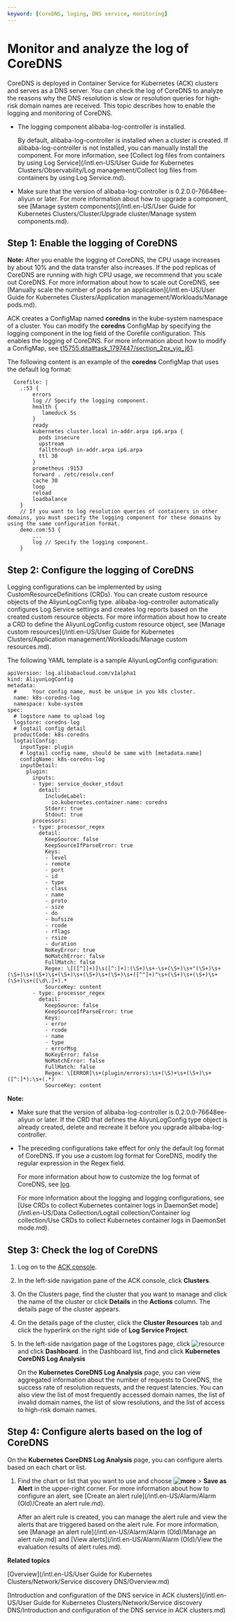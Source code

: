 ```yaml
---
keyword: [CoreDNS, loging, DNS service, monitoring]
---
```


# Monitor and analyze the log of CoreDNS

CoreDNS is deployed in Container Service for Kubernetes \(ACK\) clusters and serves as a DNS server. You can check the log of CoreDNS to analyze the reasons why the DNS resolution is slow or resolution queries for high-risk domain names are received. This topic describes how to enable the logging and monitoring of CoreDNS.

-   The logging component alibaba-log-controller is installed.

    By default, alibaba-log-controller is installed when a cluster is created. If alibaba-log-controller is not installed, you can manually install the component. For more information, see [Collect log files from containers by using Log Service](/intl.en-US/User Guide for Kubernetes Clusters/Observability/Log management/Collect log files from containers by using Log Service.md).

-   Make sure that the version of alibaba-log-controller is 0.2.0.0-76648ee-aliyun or later. For more information about how to upgrade a component, see [Manage system components](/intl.en-US/User Guide for Kubernetes Clusters/Cluster/Upgrade cluster/Manage system components.md).

## Step 1: Enable the logging of CoreDNS

**Note:** After you enable the logging of CoreDNS, the CPU usage increases by about 10% and the data transfer also increases. If the pod replicas of CoreDNS are running with high CPU usage, we recommend that you scale out CoreDNS. For more information about how to scale out CoreDNS, see [Manually scale the number of pods for an application](/intl.en-US/User Guide for Kubernetes Clusters/Application management/Workloads/Manage pods.md).

ACK creates a ConfigMap named **coredns** in the kube-system namespace of a cluster. You can modify the **coredns** ConfigMap by specifying the logging component in the log field of the Corefile configuration. This enables the logging of CoreDNS. For more information about how to modify a ConfigMap, see [t15755.dita\#task\_1797447/section\_2px\_yjo\_j61](t15755.dita#task_1797447/section_2px_yjo_j61).

The following content is an example of the **coredns** ConfigMap that uses the default log format:

```
  Corefile: |
    .:53 {
        errors
        log // Specify the logging component. 
        health {
           lameduck 5s
        }
        ready
        kubernetes cluster.local in-addr.arpa ip6.arpa {
          pods insecure
          upstream
          fallthrough in-addr.arpa ip6.arpa
          ttl 30
        }
        prometheus :9153
        forward . /etc/resolv.conf
        cache 30
        loop
        reload
        loadbalance
    }
    // If you want to log resolution queries of containers in other domains, you must specify the logging component for these domains by using the same configuration format. 
    demo.com:53 {
        ... 
        log // Specify the logging component. 
    }
```

## Step 2: Configure the logging of CoreDNS

Logging configurations can be implemented by using CustomResourceDefinitions \(CRDs\). You can create custom resource objects of the AliyunLogConfig type. alibaba-log-controller automatically configures Log Service settings and creates log reports based on the created custom resource objects. For more information about how to create a CRD to define the AliyunLogConfig custom resource object, see [Manage custom resources](/intl.en-US/User Guide for Kubernetes Clusters/Application management/Workloads/Manage custom resources.md).

The following YAML template is a sample AliyunLogConfig configuration:

```
apiVersion: log.alibabacloud.com/v1alpha1
kind: AliyunLogConfig
metadata:
  #     Your config name, must be unique in you k8s cluster.
  name: k8s-coredns-log
  namespace: kube-system
spec:
  # logstore name to upload log
  logstore: coredns-log
  # logtail config detail
  productCode: k8s-coredns
  logtailConfig:
    inputType: plugin
    # logtail config name, should be same with [metadata.name]
    configName: k8s-coredns-log
    inputDetail:
      plugin:
        inputs:
        - type: service_docker_stdout
          detail:
            IncludeLabel:
              io.kubernetes.container.name: coredns
            Stderr: true
            Stdout: true
        processors:
        - type: processor_regex
          detail:
            KeepSource: false
            KeepSourceIfParseError: true
            Keys:
            - level
            - remote
            - port
            - id
            - type
            - class
            - name
            - proto
            - size
            - do
            - bufsize
            - rcode
            - rflags
            - rsize
            - duration
            NoKeyError: true
            NoMatchError: false
            FullMatch: false
            Regex: \[([^]]+)]\s([^:]+):(\S+)\s+-\s+(\S+)\s+"(\S+)\s+(\S+)\s+(\S+)\s+(\S+)\s+(\S+)\s+(\S+)\s+([^"]+)"\s+(\S+)\s+(\S+)\s+(\S+)\s+([\d\.]+).*
            SourceKey: content
        - type: processor_regex
          detail:
            KeepSource: false
            KeepSourceIfParseError: true
            Keys:
            - error
            - rcode
            - name
            - type
            - errorMsg
            NoKeyError: false
            NoMatchError: false
            FullMatch: false
            Regex: \[ERROR]\s+(plugin/errors):\s+(\S)+\s+(\S+)\s+([^:]*):\s+(.*)
            SourceKey: content
```

**Note:**

-   Make sure that the version of alibaba-log-controller is 0.2.0.0-76648ee-aliyun or later. If the CRD that defines the AliyunLogConfig type object is already created, delete and recreate it before you upgrade alibaba-log-controller.
-   The preceding configurations take effect for only the default log format of CoreDNS. If you use a custom log format for CoreDNS, modify the regular expression in the Regex field.

    For more information about how to customize the log format of CoreDNS, see [log](https://coredns.io/plugins/log/).

    For more information about the logging and logging configurations, see [Use CRDs to collect Kubernetes container logs in DaemonSet mode](/intl.en-US/Data Collection/Logtail collection/Container log collection/Use CRDs to collect Kubernetes container logs in DaemonSet mode.md).


## Step 3: Check the log of CoreDNS

1.  Log on to the [ACK console](https://cs.console.aliyun.com).

2.  In the left-side navigation pane of the ACK console, click **Clusters**.

3.  On the Clusters page, find the cluster that you want to manage and click the name of the cluster or click **Details** in the **Actions** column. The details page of the cluster appears.

4.  On the details page of the cluster, click the **Cluster Resources** tab and click the hyperlink on the right side of **Log Service Project**.

5.  In the left-side navigation page of the Logstores page, click ![resource](https://static-aliyun-doc.oss-accelerate.aliyuncs.com/assets/img/en-US/7084862261/p267638.png) and click **Dashboard**. In the Dashboard list, find and click **Kubernetes CoreDNS Log Analysis**

    On the **Kubernetes CoreDNS Log Analysis** page, you can view aggregated information about the number of requests to CoreDNS, the success rate of resolution requests, and the request latencies. You can also view the list of most frequently accessed domain names, the list of invalid domain names, the list of slow resolutions, and the list of access to high-risk domain names.


## Step 4: Configure alerts based on the log of CoreDNS

On the **Kubernetes CoreDNS Log Analysis** page, you can configure alerts based on each chart or list.

1.  Find the chart or list that you want to use and choose **![more](https://static-aliyun-doc.oss-accelerate.aliyuncs.com/assets/img/en-US/9019141261/p267496.png)** \> **Save as Alert** in the upper-right corner. For more information about how to configure an alert, see [Create an alert rule](/intl.en-US/Alarm/Alarm (Old)/Create an alert rule.md).

    After an alert rule is created, you can manage the alert rule and view the alerts that are triggered based on the alert rule. For more information, see [Manage an alert rule](/intl.en-US/Alarm/Alarm (Old)/Manage an alert rule.md) and [View alerts](/intl.en-US/Alarm/Alarm (Old)/View the evaluation results of alert rules.md).


**Related topics**  


[Overview](/intl.en-US/User Guide for Kubernetes Clusters/Network/Service discovery DNS/Overview.md)

[Introduction and configuration of the DNS service in ACK clusters](/intl.en-US/User Guide for Kubernetes Clusters/Network/Service discovery DNS/Introduction and configuration of the DNS service in ACK clusters.md)

